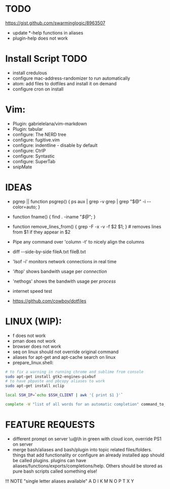 # TODO
https://gist.github.com/swarminglogic/8963507
- update *-help functions in aliases
- plugin-help does not work

# Install Script TODO
- install credulous
- configure mac-address-randomizer to run automatically
- atom: add files to dotfiles and install it on demand
- configure cron on install

# Vim: 
- Plugin: gabrielelana/vim-markdown 
- Plugin: tabular
- configure: The NERD tree
- configure: fugitive.vim
- configure: indentline - disable by default
- configure: CtrlP
- configure: Syntastic
- configure: SuperTab
- snipMate

# IDEAS

- pgrep || function psgrep() { ps aux | grep -v grep | grep "$@" -i --color=auto; }
- function fname() { find . -iname "*$@*"; }
- function remove_lines_from() { grep -F -x -v -f $2 $1; } # removes lines from $1 if they appear in $2
- Pipe any command over 'column -t' to nicely align the columns
- diff --side-by-side fileA.txt fileB.txt

- 'lsof -i' monitors network connections in real time
- 'iftop' shows bandwith usage per *connection*
- 'nethogs' shows the bandwith usage per *process*

- internet speed test
- https://github.com/cowboy/dotfiles

# LINUX (WIP):
- f does not work
- pman does not work
- browser does not work
- seq on linux should not override original command 
- aliases for apt-get and apt-cache search on linux
- prepare_linux.shell:

``` bash
# to fix a warning in running chrome and sublime from console
sudo apt-get install gtk2-engines-pixbuf
# to have pbpaste and pbcopy aliases to work
sudo apt-get install xclip

local SSH_IP=`echo $SSH_CLIENT | awk '{ print $1 }'`

complete -W "list of all words for an automatic completion" command_to_be_completed
```

# FEATURE REQUESTS
- different prompt on server \u@\h in green with cloud icon, override PS1 on server
- merge bash/aliases and bash/plugin into topic related files/folders. things that add functionality or configure an already installed app should be called plugins. plugins can have aliases/functions/exports/completions/help. Others should be stored as pure bash scripts called something else!

!!! NOTE "single letter aliases available"
    A D I K M N O P T X Y
